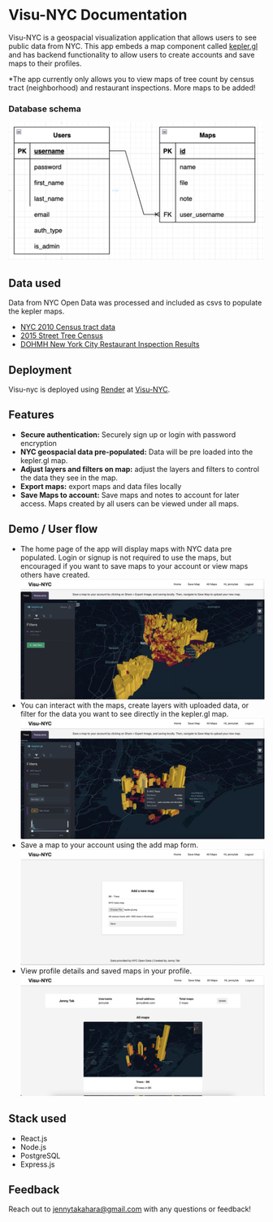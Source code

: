 # Visu-NYC Documentation

Visu-NYC is a geospacial visualization application that allows users to see public data from NYC. This app embeds a map component called [kepler.gl](https://github.com/keplergl/kepler.gl) and has backend functionality to allow users to create accounts and save maps to their profiles.

\*The app currently only allows you to view maps of tree count by census tract (neighborhood) and restaurant inspections. More maps to be added!

### Database schema

![database schema](./client/demo/visu_nyc_schema.png)

## Data used

Data from NYC Open Data was processed and included as csvs to populate the kepler maps.

- [NYC 2010 Census tract data](https://data.cityofnewyork.us/City-Government/2010-Census-Tracts/fxpq-c8ku/data)
- [2015 Street Tree Census](https://data.cityofnewyork.us/Environment/2015-Street-Tree-Census-Tree-Data/uvpi-gqnh)
- [DOHMH New York City Restaurant Inspection Results](https://data.cityofnewyork.us/Health/DOHMH-New-York-City-Restaurant-Inspection-Results/43nn-pn8j)

## Deployment

Visu-nyc is deployed using [Render](https://render.com/) at [Visu-NYC](https://visu-nyc-frontend.onrender.com/).

## Features

- **Secure authentication:** Securely sign up or login with password encryption
- **NYC geospacial data pre-populated:** Data will be pre loaded into the kepler.gl map.
- **Adjust layers and filters on map:** adjust the layers and filters to control the data they see in the map.
- **Export maps:** export maps and data files locally
- **Save Maps to account:** Save maps and notes to account for later access. Maps created by all users can be viewed under all maps.

## Demo / User flow

- The home page of the app will display maps with NYC data pre populated. Login or signup is not required to use the maps, but encouraged if you want to save maps to your account or view maps others have created.
  ![visu nyc home](./client/demo/home_view.png)
- You can interact with the maps, create layers with uploaded data, or filter for the data you want to see directly in the kepler.gl map.
  ![visu nyc home filtering](./client/demo/home_filtering.png)
- Save a map to your account using the add map form.
  ![save map](./client/demo/save_map.png)
- View profile details and saved maps in your profile.
  ![profile view](./client/demo/profile_view.png)

## Stack used

- React.js
- Node.js
- PostgreSQL
- Express.js

## Feedback

Reach out to jennytakahara@gmail.com with any questions or feedback!
